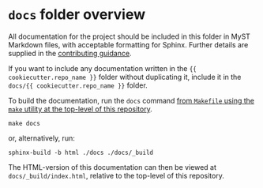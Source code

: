 # `docs` folder overview

All documentation for the project should be included in this folder in MyST Markdown
files, with acceptable formatting for Sphinx. Further details
are supplied in the [contributing guidance][contributing-guidance].

If you want to include any documentation written in the `{{ cookiecutter.repo_name }}`
folder without duplicating it, include it in the `docs/{{ cookiecutter.repo_name }}`
folder.

To build the documentation, run the `docs` command [from `Makefile` using the `make`
utility at the top-level of this repository][docs-makefile].

```shell
make docs
```

or, alternatively, run:

```shell
sphinx-build -b html ./docs ./docs/_build
```

The HTML-version of this documentation can then be viewed at `docs/_build/index.html`,
relative to the top-level of this repository.

[docs-makefile]: https://github.com/best-practice-and-impact/govcookiecutter/blob/main/docs/structure/README.md#makefile
[contributing-guidance]: https://github.com/best-practice-and-impact/govcookiecutter/blob/main/%7B%7B%20cookiecutter.repo_name%20%7D%7D/docs/contributor_guide/CONTRIBUTING.md#documentation
